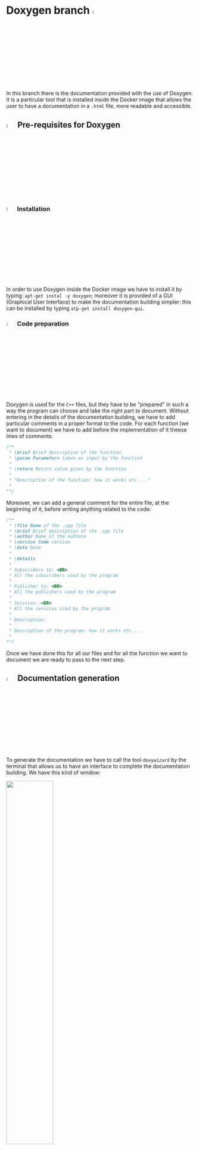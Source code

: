# Doxygen branch <img src="https://user-images.githubusercontent.com/62358773/157435494-aad1604c-ecde-4b38-aa5e-13cef84f4620.png" width="5%" height="5%"></h2>

In this branch there is the documentation provided with the use of Doxygen. It is a particular tool that is installed inside the Docker image that allows the user to have a documentation in a `.html` file, more readable and accessible.

## <img src="https://user-images.githubusercontent.com/62358773/158230910-3ac2495f-208a-4e3c-a259-ab59f80e9d91.png" width="5%" height="5%"> Pre-requisites for Doxygen
### <img src="https://user-images.githubusercontent.com/62358773/158229723-84059fcb-d76e-41ad-a527-7b5e17a6fcd9.png" width="5%" height="5%"> Installation
In order to use Doxygen inside the Docker image we have to install it by typing: `apt-get instal -y doxygen`; moreover it is provided of a GUI (Graphical User Interface) to make the documentation building simpler: this can be installed by typing `atp-get install doxygen-gui`.

### <img src="https://user-images.githubusercontent.com/62358773/158229276-daab681f-3322-4537-a913-043d805ede11.png" width="5%" height="5%"> Code preparation
Doxygen is used for the `C++` files, but they have to be "prepared" in such a way the program can choose and take the right part to document.
Without entering in the details of the documentation building, we have to add particular comments in a proper format to the code.
For each function (we want to document) we have to add before the implementation of it theese lines of comments:
```cpp
/**
 * \brief Brief description of the function
 * \param Parameters taken as input by the function
 * 
 * \return Return value given by the function
 * 
 * "Description of the function: how it works etc ..."
 * 
**/
```
Moreover, we can add a general comment for the entire file, at the beginning of it, before writing anything related to the code:
```cpp
/**
 * \file Name of the .cpp file
 * \brief Brief description of the .cpp file
 * \author Name of the authore
 * \version	Code version
 * \date Date
 * 
 * \details
 * 
 * Subscribers to: <BR>
 * All the subscribers used by the program 
 *
 * Publisher to: <BR>
 * All the publishers used by the program 
 * 
 * Services: <BR>
 * All the services used by the program
 * 
 * Description:
 * 
 * Description of the program: how it works etc ...
 * 
**/
```
Once we have done this for all our files and for all the function we want to document we are ready to pass to the next step.

## <img src="https://user-images.githubusercontent.com/62358773/158230063-f844e068-8486-4eca-a694-20ee48a7234f.png" width="5%" height="5%"> Documentation generation
To generate the documentation we have to call the tool `doxywizard` by the terminal that allows us to have an interface to complete the documentation building.
We have this kind of window:

<img src="https://user-images.githubusercontent.com/62358773/158227235-e41e1232-3aee-4503-8097-d630dba64f98.jpg" width=50% height=50%>

Once defined all the fieds with the proper arguments (see the boxes in the figure), we can press the `next` button and, once arrived at the end, the `run` one.
We can see that in the folder we specified as *destination folder* we will have two different folders:
* html (html documentation)
* latex (latex documentation)

as it is explained in the next section.

## <img src="https://user-images.githubusercontent.com/62358773/158230379-3c1a609e-e437-4c90-9f94-90f70d162e8a.png" width="5%" height="5%"> Directory organization
Inside this project the *destination directory* is the [`docs`](https://github.com/mmatteo-hub/RT2_Assignment1/tree/doxygen/assignment/docs) folder where we can find the two other directories: [`html`](https://github.com/mmatteo-hub/RT2_Assignment1/tree/doxygen/assignment/docs/html) and [`latex`](https://github.com/mmatteo-hub/RT2_Assignment1/tree/doxygen/assignment/docs/latex) each one providing the documentation in a proper format.

## <img src="https://user-images.githubusercontent.com/62358773/158228247-fe97068d-5dbd-431b-bc88-2f3b16f7dd63.png" width="5%" height="5%"> HTML result for the documentation

Here it is explained how to visualize the output of the *HTML* documentation; remember that we are talking when we are in our Docker image in this case.
By double-clicking on *index.html* inside the [`html`](https://github.com/mmatteo-hub/RT2_Assignment1/tree/doxygen/assignment/docs/html) directory (or by opening it with a browser) we can see the result of the documentation provided by the Doxygen tool.
